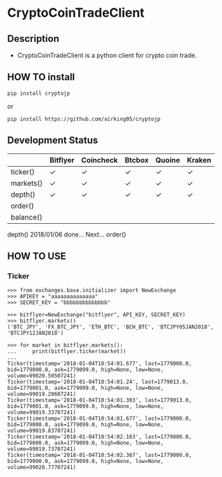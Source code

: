 # CryptoCoinTradeClient

## Description

- CryptoCoinTradeClient is a python client for crypto coin trade.

## HOW TO install

```pip install cryptojp```

or

```pip install https://github.com/airking05/cryptojp```


## Development Status

|           | Bitflyer | Coincheck | Btcbox | Quoine | Kraken |
|-----------|----------|-----------|--------|--------|--------|
| ticker()  | ✓        | ✓         | ✓      | ✓      | ✓      |
| markets() | ✓        | ✓         | ✓      | ✓      | ✓      |
| depth()   | ✓        | ✓         | ✓      | ✓      | ✓      |
| order()   |          |           |        |        |        |
| balance()   |          |           |        |        |        |

depth() 2018/01/06 done...
Next... order()

## HOW TO USE

### Ticker

```
>>> from exchanges.base.initializer import NewExchange
>>> APIKEY = "aaaaaaaaaaaaaa"
>>> SECRET_KEY = "bbbbbbbbbbbbbb"

>>> bitflyer=NewExchange("bitflyer", API_KEY, SECRET_KEY)
>>> bitflyer.markets()
('BTC_JPY', 'FX_BTC_JPY', 'ETH_BTC', 'BCH_BTC', 'BTCJPY05JAN2018', 'BTCJPY12JAN2018')

>>> for market in bitflyer.markets():
...     print(bitflyer.ticker(market))
...
Ticker(timestamp='2018-01-04T10:54:01.677', last=1779000.0, bid=1779000.0, ask=1779099.0, high=None, low=None, volume=99020.50507241)
Ticker(timestamp='2018-01-04T10:54:01.24', last=1779013.0, bid=1779001.0, ask=1779099.0, high=None, low=None, volume=99019.20607241)
Ticker(timestamp='2018-01-04T10:54:01.303', last=1779013.0, bid=1779001.0, ask=1779099.0, high=None, low=None, volume=99019.33707241)
Ticker(timestamp='2018-01-04T10:54:01.677', last=1779000.0, bid=1779000.0, ask=1779099.0, high=None, low=None, volume=99019.83707241)
Ticker(timestamp='2018-01-04T10:54:02.163', last=1779000.0, bid=1779000.0, ask=1779099.0, high=None, low=None, volume=99019.73707241)
Ticker(timestamp='2018-01-04T10:54:02.367', last=1779000.0, bid=1779000.0, ask=1779099.0, high=None, low=None, volume=99020.77707241)
```
